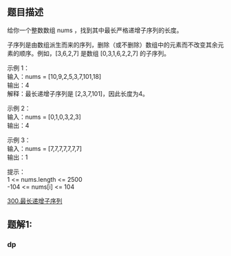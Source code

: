 ## 题目描述 

给你一个整数数组 nums ，找到其中最长严格递增子序列的长度。 
 
子序列是由数组派生而来的序列，删除（或不删除）数组中的元素而不改变其余元素的顺序。例如，[3,6,2,7] 是数组 [0,3,1,6,2,2,7] 的子序列。 
  
示例 1：  
输入：nums = [10,9,2,5,3,7,101,18]  
输出：4  
解释：最长递增子序列是 [2,3,7,101]，因此长度为4。  
 
示例 2：  
输入：nums = [0,1,0,3,2,3]  
输出：4  
 
示例 3：  
输入：nums = [7,7,7,7,7,7,7]  
输出：1  
 
提示：  
1 <= nums.length <= 2500  
-104 <= nums[i] <= 104  

[300.最长递增子序列](https://leetcode.cn/problems/longest-increasing-subsequence/description/)

## 题解1:
### dp
